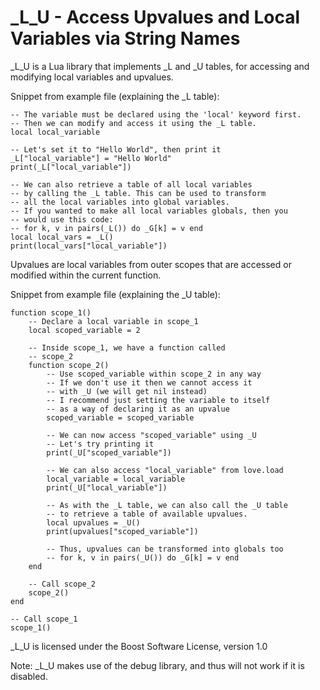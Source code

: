 # \_L\_U - Access Upvalues and Local Variables via String Names

\_L\_U is a Lua library that implements \_L and \_U tables, for accessing and modifying local variables and upvalues.

Snippet from example file (explaining the \_L table):

    -- The variable must be declared using the 'local' keyword first.
	-- Then we can modify and access it using the _L table.
	local local_variable
	
	-- Let's set it to "Hello World", then print it
	_L["local_variable"] = "Hello World"
	print(_L["local_variable"])
	
	-- We can also retrieve a table of all local variables
	-- by calling the _L table. This can be used to transform
	-- all the local variables into global variables.
	-- If you wanted to make all local variables globals, then you
	-- would use this code:
	-- for k, v in pairs(_L()) do _G[k] = v end
	local local_vars = _L()
	print(local_vars["local_variable"])

Upvalues are local variables from outer scopes that are accessed or modified within the current function.

Snippet from example file (explaining the \_U table):

    function scope_1()
		-- Declare a local variable in scope_1
		local scoped_variable = 2
		
		-- Inside scope_1, we have a function called
		-- scope_2
		function scope_2()
			-- Use scoped_variable within scope_2 in any way
			-- If we don't use it then we cannot access it
			-- with _U (we will get nil instead)
			-- I recommend just setting the variable to itself
			-- as a way of declaring it as an upvalue
			scoped_variable = scoped_variable
			
			-- We can now access "scoped_variable" using _U
			-- Let's try printing it
			print(_U["scoped_variable"])
			
			-- We can also access "local_variable" from love.load
			local_variable = local_variable
			print(_U["local_variable"])
			
			-- As with the _L table, we can also call the _U table
			-- to retrieve a table of available upvalues.
			local upvalues = _U()
			print(upvalues["scoped_variable"])
			
			-- Thus, upvalues can be transformed into globals too
			-- for k, v in pairs(_U()) do _G[k] = v end
		end
		
		-- Call scope_2
		scope_2()
	end
	
	-- Call scope_1
	scope_1()

\_L\_U is licensed under the Boost Software License, version 1.0

Note: \_L\_U makes use of the debug library, and thus will not work if it is disabled.